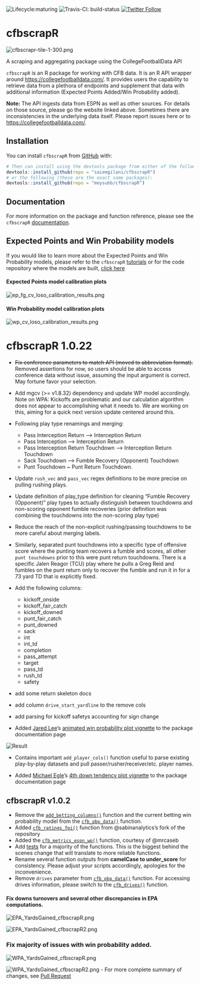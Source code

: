 
<!-- README.md is generated from README.Rmd. Please edit that file -->

<!-- badges: start -->

![Lifecycle:maturing](https://img.shields.io/badge/lifecycle-maturing-blue.svg)
![Travis-CI:
build-status](https://travis-ci.com/saiemgilani/cfbscrapR.svg?token=BxsozfUD3VCvCzzJpdFf&branch=master)
[![Twitter
Follow](https://img.shields.io/twitter/follow/cfbscrapR?style=social)](https://twitter.com/cfbscrapR)
<!-- badges: end -->

# cfbscrapR

![cfbscrapr-tile-1-300.png](https://raw.githubusercontent.com/saiemgilani/cfbscrapR/master/man/figures/cfbscrapr-tile-1-300.png)

A scraping and aggregating package using the CollegeFootballData API

`cfbscrapR` is an R package for working with CFB data. It is an R API
wrapper around <https://collegefootballdata.com/>. It provides users the
capability to retrieve data from a plethora of endpoints and supplement
that data with additional information (Expected Points Added/Win
Probability added).

**Note:** The API ingests data from ESPN as well as other sources. For
details on those source, please go the website linked above. Sometimes
there are inconsistencies in the underlying data itself. Please report
issues here or to <https://collegefootballdata.com/>.

## Installation

You can install `cfbscrapR` from
[GitHub](https://github.com/saiemgilani/cfbscrapR) with:

``` r
# Then can install using the devtools package from either of the following:
devtools::install_github(repo = "saiemgilani/cfbscrapR")
# or the following (these are the exact same packages):
devtools::install_github(repo = "meysubb/cfbscrapR")
```

## Documentation

For more information on the package and function reference, please see
the `cfbscrapR`
[documentation](https://saiemgilani.github.io/cfbscrapR/).

## Expected Points and Win Probability models

If you would like to learn more about the Expected Points and Win
Probability models, please refer to the `cfbscrapR`
[tutorials](https://saiemgilani.github.io/cfbscrapR/articles/index.html)
or for the code repository where the models are built, [click
here](https://github.com/meysubb/cfbscrapR-MISC)

#### Expected Points model calibration plots

![ep\_fg\_cv\_loso\_calibration\_results.png](https://i.imgur.com/bOE4VOU.png)

#### Win Probability model calibration plots

![wp\_cv\_loso\_calibration\_results.png](https://i.imgur.com/4YgfphC.png)

# cfbscrapR 1.0.22

  - ~~Fix conference parameters to match API (moved to abbreviation
    format).~~ Removed assertions for now, so users should be able to
    access conference data without issue, assuming the input argument is
    correct. May fortune favor your selection.

  - Add mgcv (\>= v1.8.32) dependency and update WP model accordingly.
    Note on WPA: Kickoffs are problematic and our calculation algorithm
    does not appear to accomplishing what it needs to. We are working on
    this, aiming for a quick next version update centered around this.

  - Following play type renamings and merging:
    
      - Pass Interception Return –\> Interception Return
      - Pass Interception –\> Interception Return
      - Pass Interception Return Touchdown –\> Interception Return
        Touchdown
      - Sack Touchdown –\> Fumble Recovery (Opponent) Touchdown
      - Punt Touchdown \~ Punt Return Touchdown.

  - Update `rush_vec` and `pass_vec` regex definitions to be more
    precise on pulling rushing plays.

  - Update definition of play\_type definition for cleaning “Fumble
    Recovery (Opponent)” play types to actually distinguish between
    touchdowns and non-scoring opponent fumble recoveries (prior
    definition was combining the touchdowns into the non-scoring play
    type)

  - Reduce the reach of the non-explicit rushing/passing touchdowns to
    be more careful about merging labels.

  - Similarly, separated punt touchdowns into a specific type of
    offensive score where the punting team recovers a fumble and scores,
    all other `punt touchdowns` prior to this were punt return
    touchdowns. There is a specific Jalen Reagor (TCU) play where he
    pulls a Greg Reid and fumbles on the punt return only to recover the
    fumble and run it in for a 73 yard TD that is explicitly fixed.

  - Add the following columns:
    
      - kickoff\_onside
      - kickoff\_fair\_catch
      - kickoff\_downed
      - punt\_fair\_catch
      - punt\_downed
      - sack
      - int
      - int\_td
      - completion
      - pass\_attempt
      - target
      - pass\_td
      - rush\_td
      - safety

  - add some return skeleton docs

  - add column `drive_start_yardline` to the remove cols

  - add parsing for kickoff safetys accounting for sign change

  - Added [Jared Lee](https://twitter.com/JaredDLee)’s [animated win
    probability plot
    vignette](https://saiemgilani.github.io/cfbscrapR/articles/Animated_WP_Plotting.html)
    to the package documentation page

![Result](https://raw.githubusercontent.com/saiemgilani/cfbscrapR/master/man/figures/animated_wp.gif)

  - Contains important `add_player_cols()` function useful to parse
    existing play-by-play datasets and pull passer/rusher/receiver/etc.
    player names.

  - Added [Michael Egle](https://twitter.com/deceptivespeed_)’s [4th
    down tendency plot
    vignette](https://saiemgilani.github.io/cfbscrapR/articles/fourth_down_plot_tutorial.html)
    to the package documentation page

## cfbscrapR v1.0.2

  - Remove the
    [`add_betting_columns()`](https://saiemgilani.github.io/cfbscrapR/reference/add_betting_cols.html)
    function and the current betting win probability model from the
    [`cfb_pbp_data()`](https://saiemgilani.github.io/cfbscrapR/reference/cfb_pbp_data.html)
    function.
  - Added
    [`cfb_ratings_fpi()`](https://saiemgilani.github.io/cfbscrapR/reference/cfb_ratings_fpi.html)
    function from @sabinanalytics’s fork of the repository
  - Added the
    [`cfb_metrics_espn_wp()`](https://saiemgilani.github.io/cfbscrapR/reference/cfb_metrics_espn_wp.html)
    function, courtesy of @mrcaseb
  - Add
    [tests](https://github.com/saiemgilani/cfbscrapR/tree/master/tests/testthat)
    for a majority of the functions. This is the biggest behind the
    scenes change that will translate to more reliable functions.
  - Rename several function outputs from **camelCase to under\_score**
    for consistency. Please adjust your scripts accordingly, apologies
    for the inconvenience.
  - Remove `drives` parameter from
    [`cfb_pbp_data()`](https://saiemgilani.github.io/cfbscrapR/reference/cfb_pbp_data.html)
    function. For accessing drives information, please switch to the
    [`cfb_drives()`](https://saiemgilani.github.io/cfbscrapR/reference/cfb_drives.html)
    function.

#### Fix downs turnovers and several other discrepancies in EPA computations.

![EPA\_YardsGained\_cfbscrapR.png](https://i.imgur.com/Bw6VO90.png)

![EPA\_YardsGained\_cfbscrapR2.png](https://i.imgur.com/VYX12pZ.png)

### Fix majority of issues with win probability added.

![WPA\_YardsGained\_cfbscrapR.png](https://i.imgur.com/OFHTh9Y.jpg)

![WPA\_YardsGained\_cfbscrapR2.png](https://i.imgur.com/84zh9VY.jpg) -
For more complete summary of changes, see [Pull
Request](https://github.com/saiemgilani/cfbscrapR/pull/5#issue-478275691)
